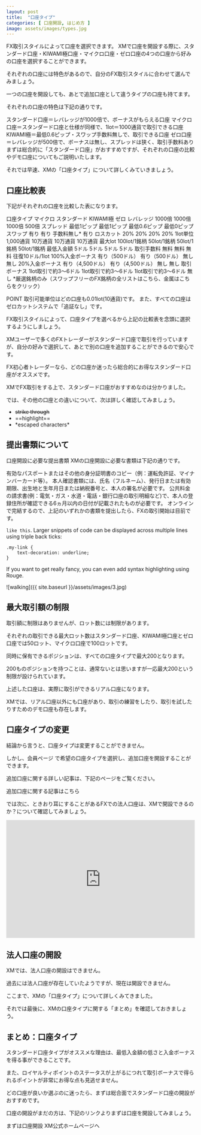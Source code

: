 ```yaml
---
layout: post
title:  "口座タイプ"
categories: [ 口座開設, はじめ方 ]
image: assets/images/types.jpg
---
```

FX取引スタイルによって口座を選択できます。
XMで口座を開設する際に、スタンダード口座・KIWAMI極口座・マイクロ口座・ゼロ口座の4つの口座から好みの口座を選択することができます。

それぞれの口座には特色があるので、自分のFX取引スタイルに合わせて選んでみましょう。

一つの口座を開設しても、あとで追加口座として違うタイプの口座も持てます。

 それぞれの口座の特色は下記の通りです。

スタンダード口座＝レバレッジが1000倍で、ボーナスがもらえる口座
マイクロ口座＝スタンダード口座と仕様が同様で、1lot＝1000通貨で取引できる口座
KIWAMI極＝最低0.6ピップ・スワップ手数料無しで、取引できる口座
ゼロ口座＝レバレッジが500倍で、ボーナスは無し、スプレッドは狭く、取引手数料あり
まずは総合的に「スタンダード口座」がおすすめですが、それぞれの口座の比較やデモ口座についてもご説明いたします。

それでは早速、XMの「口座タイプ」について詳しくみていきましょう。


## 口座比較表

下記がそれぞれの口座を比較した表になります。

口座タイプ	マイクロ	スタンダード	KIWAMI極	ゼロ
レバレッジ	1000倍	1000倍	1000倍	500倍
スプレッド	最低1ピップ	最低1ピップ	最低0.6ピップ	最低0ピップ
スワップ	有り	有り	手数料無し*	有り
ロスカット	20%	20%	20%	20%
1lot単位	1,000通貨	10万通貨	10万通貨	10万通貨
最大lot	100lot/1銘柄	50lot/1銘柄	50lot/1銘柄	50lot/1銘柄
最低入金額	5ドル	5ドル	5ドル	5ドル
取引手数料	無料	無料	無料	往復10ドル/1lot
100%入金ボーナス	有り（500ドル）	有り（500ドル）	無し	無し
20%入金ボーナス	有り（4,500ドル）	有り（4,500ドル）	無し	無し
取引ボーナス	1lot取引で約3～6ドル	1lot取引で約3～6ドル	1lot取引で約3～6ドル	無し
*厳選銘柄のみ（スワップフリーのFX銘柄の全リストはこちら、金属はこちらをクリック）

POINT
取引可能単位はどの口座も0.01lot(10通貨)です。
また、すべての口座はゼロカットシステムで「追証なし」です。

FX取引スタイルによって、口座タイプを選べるから上記の比較表を念頭に選択するようにしましょう。

XMユーザーで多くのFXトレーダーがスタンダード口座で取引を行っていますが、自分の好みで選択して、あとで別の口座を追加することができるので安心です。

FX初心者トレーダーなら、どの口座か迷ったら総合的にお得なスタンダード口座がオススメです。

XMでFX取引をする上で、スタンダード口座がおすすめなのは分かりました。

では、その他の口座との違いについて、次は詳しく確認してみましょう。

+ ~~strike through~~
+ ==highlight==
+ \*escaped characters\*


## 提出書類について

口座開設に必要な提出書類
 XMの口座開設に必要な書類は下記の通りです。

有効なパスポートまたはその他の身分証明書のコピー（例：運転免許証、マイナンバーカード等）。 本人確認書類には、氏名（フルネーム）、発行日または有効期限、出生地と生年月日または納税番号と、本人の署名が必要です。
公共料金の請求書(例：電気・ガス・水道・電話・銀行口座の取引明細など)で、本人の登録住所が確認できる6ヵ月以内の日付が記載されたものが必要です。
オンラインで完結するので、上記のいずれかの書類を提出したら、FXの取引開始は目前です。


 `like this`. Larger snippets of code can be displayed across multiple lines using triple back ticks:

```
.my-link {
    text-decoration: underline;
}
```

If you want to get really fancy, you can even add syntax highlighting using Rouge.


![walking]({{ site.baseurl }}/assets/images/3.jpg)

## 最大取引額の制限


取引額に制限はありませんが、ロット数には制限があります。

それぞれの取引できる最大ロット数はスタンダード口座、KIWAMI極口座とゼロ口座では50ロット、マイクロ口座で100ロットです。

同時に保有できるポジションは、すべての口座タイプで最大200となります。

200ものポジションを持つことは、通常ないとは思いますが一応最大200という制限が設けられています。

上述した口座は、実際に取引ができるリアル口座になります。

XMでは、リアル口座以外にも口座があり、取引の練習をしたり、取引を試したりすためのデモ口座も存在します。


## 口座タイプの変更

結論から言うと、口座タイプは変更することができません。

しかし、会員ページ  で希望の口座タイプを選択し、追加口座を開設することができます。

 追加口座に関する詳しい記事は、下記のページをご覧ください。

追加口座に関する記事はこちら

では次に、ときおり耳にすることがあるFXでの法人口座は、XMで開設できるのか？について確認してみましょう。

<p><iframe style="width:100%;" height="315" src="https://www.youtube.com/embed/Cniqsc9QfDo?rel=0&amp;showinfo=0" frameborder="0" allowfullscreen></iframe></p>



## 法人口座の開設

XMでは、法人口座の開設はできません。

過去には法人口座が存在していたようですが、現在は開設できません。

ここまで、XMの「口座タイプ」について詳しくみてきました。

それでは最後に、XMの口座タイプに関する「まとめ」を確認しておきましょう。

## まとめ：口座タイプ

スタンダード口座タイプがオススメな理由は、最低入金額の低さと入金ボーナスを得る事ができることです。

また、ロイヤルティポイントのステータスが上がるにつれて取引ボーナスで得られるポイントが非常にお得な点も見逃せません。

どの口座が良いか選ぶのに迷ったら、まずは総合面でスタンダード口座の開設がおすすめです。

 口座の開設がまだの方は、下記のリンクよりまずは口座を開設してみましょう。

まずは口座開設
XM公式ホームページへ